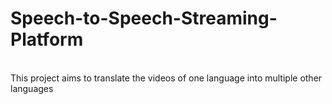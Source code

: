 # Speech-to-Speech-Streaming-Platform
<br>
This project aims to translate the videos of one language into multiple other languages
